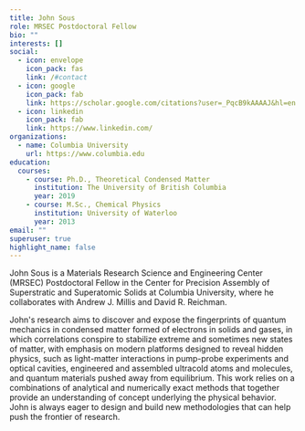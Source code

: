```yaml
---
title: John Sous
role: MRSEC Postdoctoral Fellow
bio: ""
interests: []
social:
  - icon: envelope
    icon_pack: fas
    link: /#contact
  - icon: google
    icon_pack: fab
    link: https://scholar.google.com/citations?user=_PqcB9kAAAAJ&hl=en
  - icon: linkedin
    icon_pack: fab
    link: https://www.linkedin.com/
organizations:
  - name: Columbia University
    url: https://www.columbia.edu
education:
  courses:
    - course: Ph.D., Theoretical Condensed Matter
      institution: The University of British Columbia
      year: 2019
    - course: M.Sc., Chemical Physics
      institution: University of Waterloo
      year: 2013
email: ""
superuser: true
highlight_name: false
---
```

John Sous is a Materials Research Science and Engineering Center (MRSEC) Postdoctoral Fellow in the Center for Precision Assembly of Superstratic and Superatomic Solids at Columbia University, where he collaborates with Andrew J. Millis and David R. Reichman.

John's research aims to discover and expose the fingerprints of quantum mechanics in condensed matter formed of electrons in solids and gases, in which correlations conspire to stabilize extreme and sometimes new states of matter, with emphasis on modern platforms designed to reveal hidden physics, such as light-matter interactions in pump-probe experiments and optical cavities, engineered and assembled ultracold atoms and molecules, and quantum materials pushed away from equilibrium. This work relies on a combinations of analytical and numerically exact methods that together provide an understanding of concept underlying the physical behavior. John is always eager to design and build new methodologies that can help push the frontier of research.
